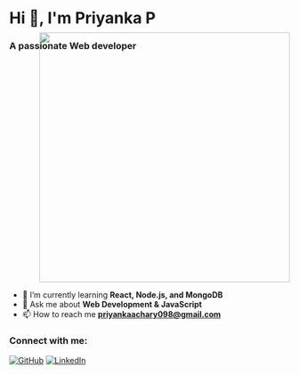 # Hi 👋, I'm Priyanka P

### A passionate Web developer 
<p align="right" style="margin-top: -50px;">
<img src=https://github.com/user-attachments/assets/3d98565e-57f9-4234-94fb-ed3f9a66d246 width="450">
  </p>

- 🌱 I’m currently learning **React, Node.js, and MongoDB**
- 💬 Ask me about **Web Development & JavaScript**
- 📫 How to reach me **priyankaachary098@gmail.com**

### Connect with me:
[![GitHub](https://img.shields.io/badge/GitHub-000?style=for-the-badge&logo=github)](https://github.com/Priyankaachary098)
[![LinkedIn](https://img.shields.io/badge/LinkedIn-0077B5?style=for-the-badge&logo=linkedin)](https://linkedin.com/in/priyanka-p-a5a15930b)
